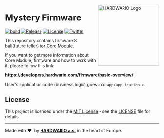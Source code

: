 <a href="https://www.hardwario.com/"><img src="https://www.hardwario.com/ci/assets/hw-logo.svg" width="200" alt="HARDWARIO Logo" align="right"></a>

# Mystery Firmware

[![build](https://github.com/hardwario/twr-radio-8-ball/actions/workflows/main.yml/badge.svg)](https://github.com/hardwario/twr-radio-8-ball/actions/workflows/main.yml)
[![Release](https://img.shields.io/github/release/bigclownprojects/bcf-radio-8-ball.svg)](https://github.com/bigclownprojects/bcf-radio-8-ball/releases)
[![License](https://img.shields.io/github/license/bigclownprojects/bcf-radio-8-ball.svg)](https://github.com/bigclownprojects/bcf-radio-8-ball/blob/master/LICENSE)
[![Twitter](https://img.shields.io/twitter/follow/hardwario_en.svg?style=social&label=Follow)](https://twitter.com/hardwario_en)

This repository contains firmware 8 ball(future teller) for [Core Module](https://shop.bigclown.com/core-module).

If you want to get more information about Core Module, firmware and how to work with it, please follow this link:

**https://developers.hardwario.com/firmware/basic-overview/**

User's application code (business logic) goes into `app/application.c`.

## License

This project is licensed under the [MIT License](https://opensource.org/licenses/MIT/) - see the [LICENSE](LICENSE) file for details.

---

Made with &#x2764;&nbsp; by [**HARDWARIO a.s.**](https://www.hardwario.com/) in the heart of Europe.
